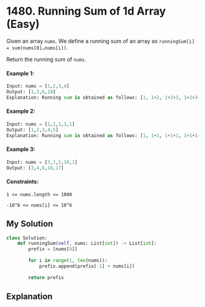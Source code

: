 # 1480. Running Sum of 1d Array (Easy)

Given an array `nums`. We define a running sum of an array as `runningSum[i] = sum(nums[0]…nums[i])`.

Return the running sum of `nums`.

#### Example 1:

```Python
Input: nums = [1,2,3,4]
Output: [1,3,6,10]
Explanation: Running sum is obtained as follows: [1, 1+2, 1+2+3, 1+2+3+4].
```

#### Example 2:

```Python
Input: nums = [1,1,1,1,1]
Output: [1,2,3,4,5]
Explanation: Running sum is obtained as follows: [1, 1+1, 1+1+1, 1+1+1+1, 1+1+1+1+1].
```

#### Example 3:

```Python
Input: nums = [3,1,2,10,1]
Output: [3,4,6,16,17]
```

#### Constraints:

`1 <= nums.length <= 1000`

`-10^6 <= nums[i] <= 10^6`

## My Solution

```Python
class Solution:
    def runningSum(self, nums: List[int]) -> List[int]:
        prefix = [nums[0]]
        
        for i in range(1, len(nums)):
            prefix.append(prefix[-1] + nums[i])
        
        return prefix
```

## Explanation
